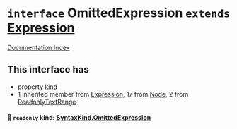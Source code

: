 # `interface` OmittedExpression `extends` [Expression](../interface.Expression/README.md)

[Documentation Index](../README.md)

## This interface has

- property [kind](#-readonly-kind-syntaxkindomittedexpression)
- 1 inherited member from [Expression](../interface.Expression/README.md), 17 from [Node](../interface.Node/README.md), 2 from [ReadonlyTextRange](../interface.ReadonlyTextRange/README.md)


#### 📄 `readonly` kind: [SyntaxKind.OmittedExpression](../enum.SyntaxKind/README.md#omittedexpression--232)



